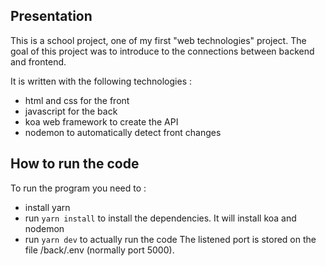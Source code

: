 ## Presentation

This is a school project, one of my first "web technologies" project.
The goal of this project was to introduce to the connections between backend and frontend.

It is written with the following technologies : 
- html and css for the front
- javascript for the back
- koa web framework to create the API
- nodemon to automatically detect front changes

## How to run the code

To run the program you need to : 
- install yarn 
- run ```yarn install``` to install the dependencies. It will install koa and nodemon
- run ```yarn dev``` to actually run the code
The listened port is stored on the file /back/.env (normally port 5000).
